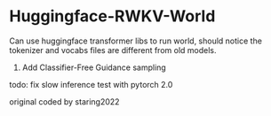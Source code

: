 ﻿# Huggingface-RWKV-World
Can use huggingface transformer libs to run world, should notice the tokenizer and vocabs files are different from old  models.

1. Add Classifier-Free Guidance sampling

todo:
fix slow inference
test with pytorch 2.0


original coded by staring2022
